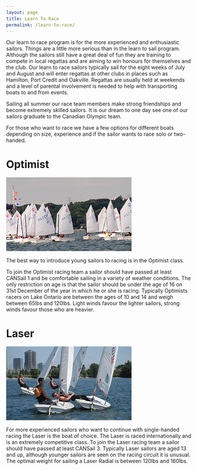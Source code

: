 ```yaml
---
layout: page
title: Learn To Race
permalink: /learn-to-race/
---
```


Our learn to race program is for the more experienced and enthusiastic sailors.  Things are a little more serious than in the learn to sail program.  Although the sailors still have a great deal of fun they are training to compete in local regattas and are aiming to win honours for themselves and the club.  Our learn to race sailors typically sail for the eight weeks of July and August and will enter regattas at other clubs in places such as Hamilton, Port Credit and Oakville.  Regattas are usually held at weekends and a level of parental involvement is needed to help with transporting boats to and from events.
 
Sailing all summer our race team members make strong friendships and become extremely skilled sailors.  It is our dream to one day see one of our sailors graduate to the Canadian Olympic team.
 
For those who want to race we have a few options for different boats depending on size, experience and if the sailor wants to race solo or two-handed.

# Optimist
![Optimist Race Team](/assets/learn-to-race/opti-race.jpg)

The best way to introduce young sailors to racing is in the Optimist class.
 
To join the Optimist racing team a sailor should have passed at least CANSail 1 and be comfortable sailing in a variety of weather conditions. The only restriction on age is that the sailor should be under the age of 16 on 31st December of the year in which he or she is racing. Typically Optimists racers on Lake Ontario are between the ages of 10 and 14 and weigh between 65lbs and 120lbs. Light winds favour the lighter sailors, strong winds favour those who are heavier.

# Laser
![Laser Race Team](/assets/learn-to-race/laser-race.jpg)

For more experienced sailors who want to continue with single-handed racing the Laser is the boat of choice. The Laser is raced internationally and is an extremely competitive class. To join the Laser racing team a sailor should have passed at least CANSail 3. Typically Laser sailors are aged 13 and up, although younger sailors are seen on the racing circuit it is unusual. The optimal weight for sailing a Laser Radial is between 120lbs and 160lbs.
